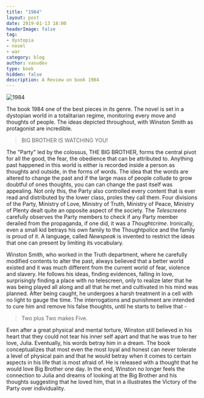 ```yaml
---
title: "1984"
layout: post
date: 2019-01-13 18:00
headerImage: false
tag:
- dystopia
- novel
- war
category: blog
author: vasudev
type: book
hidden: false
description: A Review on book 1984
---
```

![1984](https://vasudev-bongale.github.io/assets/images/1984.jpeg)

The book 1984 one of the best pieces in its genre. The novel is set in a dystopian world in a totalitarian regime, monitoring every move and thoughts of people. The ideas depicted throughout, with Winston Smith as protagonist are incredible.

> BIG BROTHER IS WATCHING YOU!

The "Party" led by the colossus, THE BIG BROTHER, forms the central pivot for all the good, the fear, the obedience that can be attributed to. Anything past happened in this world is either is recorded inside a person as thoughts and outside, in the forms of words. The idea that the words are altered to change the past and if the large mass of people collude to grow doubtful of  ones thoughts, you can can change the past itself was appealing. Not only this, the Party also controlled every content that is ever read and distributed by the lower class, proles they call them. Four divisions of the Party, Ministry of Love, Ministry of Truth, Ministry of Peace, Ministry of Plenty dealt quite an opposite aspect of the society. The *Telescreens* carefully observes the Party members to check if any Party member derailed from the propaganda, if one did, it was a *Thoughtcrime*. Ironically, even a small kid betrays his own family to the Thoughtpolice and the family is proud of it. A language, called *Newspeak* is invented to restrict the ideas that one can present by limiting its vocabulary.

Winston Smith, who worked in the Truth department, where he carefully modified contents to alter the past, always believed that a better world existed and it was much different from the current world of fear, violence and slavery. He follows his ideas, finding evidences, falling in love, surprisingly finding a place with no telescreen, only to realize later that he was being played all along and all that he met and cultivated in his mind was planned. After being caught, he undergoes a harsh treatment in a cell with no light to gauge the time. The interrogations and punishment are intended to cure him and remove his false thoughts, until he starts to belive that -

> Two plus Two makes Five.

Even after a great physical and mental torture, Winston still believed in his heart that they could not tear his inner self apart and that he was true to her love, Julia. Eventually, his words betray him in a dream. The book conceptualizes that most even the most loyal and honest can never tolerate a level of physical pain and that he would betray when it comes to certain aspects in his life that is most afraid of. He is released with a thought that he would love Big Brother one day. In the end, Winston no longer feels the connection to Julia and dreams of looking at the Big Brother and his thoughts suggesting that he loved him, that in a illustrates the Victory of the Party over individuality.